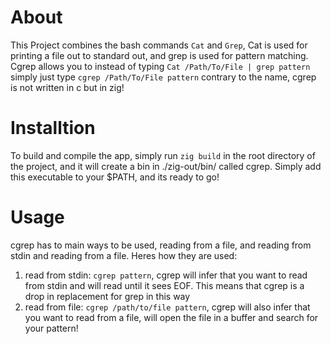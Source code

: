 # About 
This Project combines the bash commands `Cat` and `Grep`, Cat is used for printing a file out to standard out, and grep is used for pattern matching. Cgrep allows you to instead of typing `Cat /Path/To/File | grep pattern` simply just type `cgrep /Path/To/File pattern`
contrary to the name, cgrep is not written in c but in zig!
# Installtion
To build and compile the app, simply run `zig build` in the root directory of the project, and it will create a bin in ./zig-out/bin/ called cgrep. Simply add this executable to your $PATH, and its ready to go!
# Usage 
cgrep has to main ways to be used, reading from a file, and reading from stdin and reading from a file. Heres how they are used:
1. read from stdin: `cgrep pattern`, cgrep will infer that you want to read from stdin and will read until it sees EOF. This means that cgrep is a drop in replacement for grep in this way
2. read from file: `cgrep /path/to/file pattern`, cgrep will also infer that you want to read from a file, will open the file in a buffer and search for your pattern!

